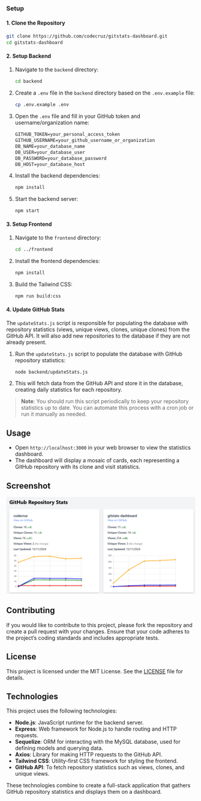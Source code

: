 ### Setup

#### 1. Clone the Repository

```bash
git clone https://github.com/codecruz/gitstats-dashboard.git
cd gitstats-dashboard
```



#### 2. Setup Backend

1. Navigate to the `backend` directory:

    ```bash
    cd backend
    ```

2. Create a `.env` file in the `backend` directory based on the `.env.example` file:

    ```bash
    cp .env.example .env
    ```

3. Open the `.env` file and fill in your GitHub token and username/organization name:

    ```env
    GITHUB_TOKEN=your_personal_access_token
    GITHUB_USERNAME=your_github_username_or_organization
    DB_NAME=your_database_name
    DB_USER=your_database_user
    DB_PASSWORD=your_database_password
    DB_HOST=your_database_host
    ```

4. Install the backend dependencies:

    ```bash
    npm install
    ```

5. Start the backend server:

    ```bash
    npm start
    ```

#### 3. Setup Frontend

1. Navigate to the `frontend` directory:

    ```bash
    cd ../frontend
    ```

2. Install the frontend dependencies:

    ```bash
    npm install
    ```

3. Build the Tailwind CSS:

    ```bash
    npm run build:css
    ```

#### 4. Update GitHub Stats

The `updateStats.js` script is responsible for populating the database with repository statistics (views, unique views, clones, unique clones) from the GitHub API. It will also add new repositories to the database if they are not already present.

1. Run the `updateStats.js` script to populate the database with GitHub repository statistics:

    ```bash
    node backend/updateStats.js
    ```

2. This will fetch data from the GitHub API and store it in the database, creating daily statistics for each repository.

> **Note**: You should run this script periodically to keep your repository statistics up to date. You can automate this process with a cron job or run it manually as needed.


## Usage

- Open `http://localhost:3000` in your web browser to view the statistics dashboard.
- The dashboard will display a mosaic of cards, each representing a GitHub repository with its clone and visit statistics.

## Screenshot

![Screenshot of the dashboard](screen_01.png)


## Contributing

If you would like to contribute to this project, please fork the repository and create a pull request with your changes. Ensure that your code adheres to the project’s coding standards and includes appropriate tests.

## License

This project is licensed under the MIT License. See the [LICENSE](LICENSE) file for details.

## Technologies

This project uses the following technologies:

- **Node.js**: JavaScript runtime for the backend server.
- **Express**: Web framework for Node.js to handle routing and HTTP requests.
- **Sequelize**: ORM for interacting with the MySQL database, used for defining models and querying data.
- **Axios**: Library for making HTTP requests to the GitHub API.
- **Tailwind CSS**: Utility-first CSS framework for styling the frontend.
- **GitHub API**: To fetch repository statistics such as views, clones, and unique views.

These technologies combine to create a full-stack application that gathers GitHub repository statistics and displays them on a dashboard. 
